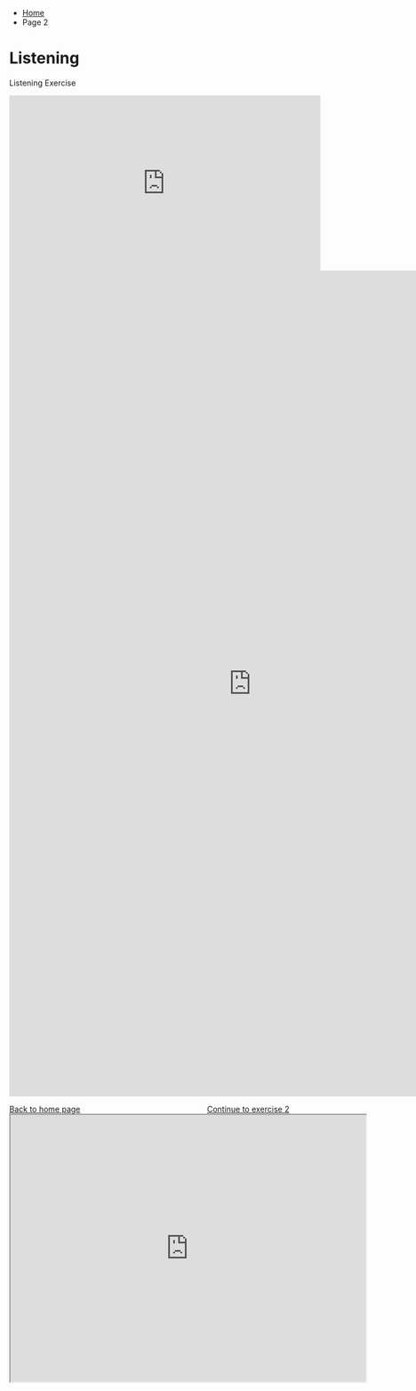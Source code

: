 <ul class="breadcrumb">
  <li><a href="index.html">Home</a></li>
  <li>Page 2</li>
</ul>
<h1> Listening </h1> 
<p>Listening Exercise</p>
<iframe width="560" height="315" src="https://www.youtube.com/embed/oyEuk8j8imI?rel=0" frameborder="0" allowfullscreen></iframe>
<iframe src="https://h5p.org/h5p/embed/136142" width="870" height="1485" frameborder="0" allowfullscreen="allowfullscreen"></iframe><script src="https://h5p.org/sites/all/modules/h5p/library/js/h5p-resizer.js" charset="UTF-8"></script>

<p>
  <a style="float:left;" href="index.html">Back to home page</a>
  <a style="float:right;" href="page3.html">Continue to exercise 2 </a>
</p>
<div style="clear:both;"></div> 


<iframe src="https://www.google.com/maps/d/embed?mid=1_n0F3uu1cdbq4loZD7prwOUHdaB3ecpG" width="640" height="480"></iframe>
